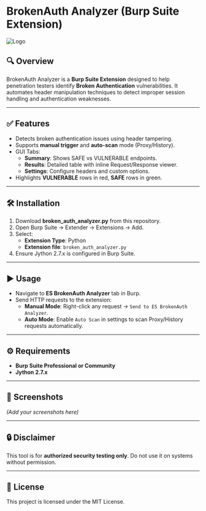 # BrokenAuth Analyzer (Burp Suite Extension)

![Logo](./assets/logo.png)

## 🔍 Overview
BrokenAuth Analyzer is a **Burp Suite Extension** designed to help penetration testers identify **Broken Authentication** vulnerabilities. It automates header manipulation techniques to detect improper session handling and authentication weaknesses.

---

## ✅ Features
- Detects broken authentication issues using header tampering.
- Supports **manual trigger** and **auto-scan** mode (Proxy/History).
- GUI Tabs:
  - **Summary**: Shows SAFE vs VULNERABLE endpoints.
  - **Results**: Detailed table with inline Request/Response viewer.
  - **Settings**: Configure headers and custom options.
- Highlights **VULNERABLE** rows in red, **SAFE** rows in green.

---

## 🛠 Installation
1. Download **broken_auth_analyzer.py** from this repository.
2. Open Burp Suite → Extender → Extensions → Add.
3. Select:
   - **Extension Type**: Python
   - **Extension file**: `broken_auth_analyzer.py`
4. Ensure Jython 2.7.x is configured in Burp Suite.

---

## ▶️ Usage
- Navigate to **ES BrokenAuth Analyzer** tab in Burp.
- Send HTTP requests to the extension:
  - **Manual Mode**: Right-click any request → `Send to ES BrokenAuth Analyzer`.
  - **Auto Mode**: Enable `Auto Scan` in settings to scan Proxy/History requests automatically.

---

## ⚙️ Requirements
- **Burp Suite Professional or Community**
- **Jython 2.7.x**

---

## 📸 Screenshots
*(Add your screenshots here)*

---

## 🔒 Disclaimer
This tool is for **authorized security testing only**. Do not use it on systems without permission.

---

## 📜 License
This project is licensed under the MIT License.
